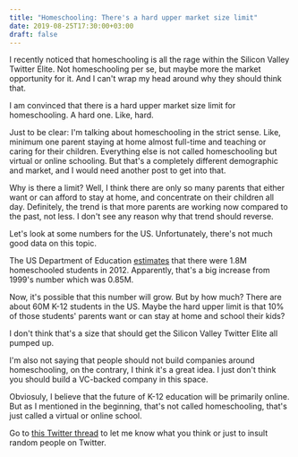 ```yaml
---
title: "Homeschooling: There's a hard upper market size limit"
date: 2019-08-25T17:30:00+03:00
draft: false
---
```


I recently noticed that homeschooling is all the rage within the Silicon Valley Twitter Elite. Not homeschooling per se, but maybe more the market opportunity for it. And I can't wrap my head around why they should think that.

I am convinced that there is a hard upper market size limit for homeschooling. A hard one. Like, hard.

Just to be clear: I'm talking about homeschooling in the strict sense. Like, minimum one parent staying at home almost full-time and teaching or caring for their children. Everything else is not called homeschooling but virtual or online schooling. But that's a completely different demographic and market, and I would need another post to get into that.

Why is there a limit? Well, I think there are only so many parents that either want or can afford to stay at home, and concentrate on their children all day. Definitely, the trend is that more parents are working now compared to the past, not less. I don't see any reason why that trend should reverse.

Let's look at some numbers for the US. Unfortunately, there's not much good data on this topic.

The  US Department of Education [estimates](https://www2.ed.gov/about/offices/list/oii/nonpublic/statistics.html#stats) that there were 1.8M homeschooled students in 2012. Apparently, that's a big increase from 1999's number which was 0.85M.

Now, it's possible that this number will grow. But by how much? There are about 60M K-12 students in the US. Maybe the hard upper limit is that 10% of those students' parents want or can stay at home and school their kids?

I don't think that's a size that should get the Silicon Valley Twitter Elite all pumped up.

I'm also not saying that people should not build companies around homeschooling, on the contrary, I think it's a great idea. I just don't think you should build a VC-backed company in this space.

Obviosuly, I believe that the future of K-12 education will be primarily online. But as I mentioned in the beginning, that's not called homeschooling, that's just called a virtual or online school.

Go to [this Twitter thread](https://twitter.com/canolcer/status/1165717158988529664) to let me know what you think or just to insult random people on Twitter.

